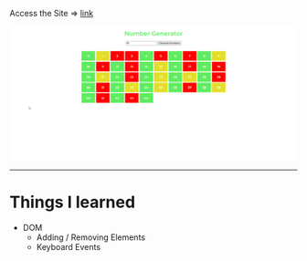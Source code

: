Access the Site &rArr; [link](https://ashwin776.github.io/JS-Projects/7.%20Number%20Generator%20(0%20-%20N)/)

![Site snap](site_snap.png)

---
# Things I learned

* DOM
    * Adding / Removing Elements
    * Keyboard Events
